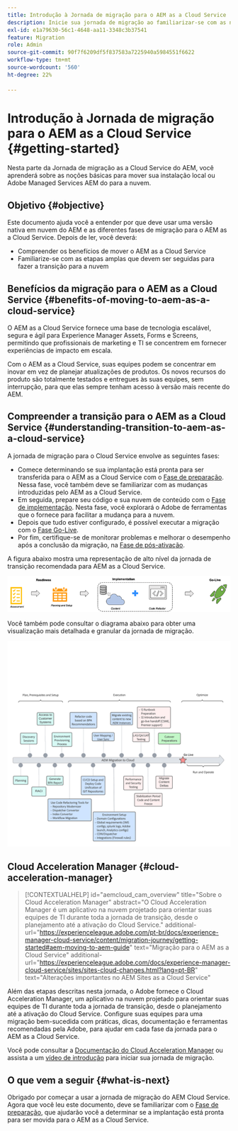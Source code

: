 ```yaml
---
title: Introdução à Jornada de migração para o AEM as a Cloud Service
description: Inicie sua jornada de migração ao familiarizar-se com as noções básicas da mudança para o AEM as a Cloud Service
exl-id: e1a79630-56c1-4648-aa11-3348c3b37541
feature: Migration
role: Admin
source-git-commit: 90f7f6209df5f837583a7225940a5984551f6622
workflow-type: tm+mt
source-wordcount: '560'
ht-degree: 22%

---
```


# Introdução à Jornada de migração para o AEM as a Cloud Service {#getting-started}

Nesta parte da Jornada de migração as a Cloud Service do AEM, você aprenderá sobre as noções básicas para mover sua instalação local ou Adobe Managed Services AEM do para a nuvem.

## Objetivo {#objective}

Este documento ajuda você a entender por que deve usar uma versão nativa em nuvem do AEM e as diferentes fases de migração para o AEM as a Cloud Service. Depois de ler, você deverá:

* Compreender os benefícios de mover o AEM as a Cloud Service
* Familiarize-se com as etapas amplas que devem ser seguidas para fazer a transição para a nuvem

## Benefícios da migração para o AEM as a Cloud Service {#benefits-of-moving-to-aem-as-a-cloud-service}

O AEM as a Cloud Service fornece uma base de tecnologia escalável, segura e ágil para Experience Manager Assets, Forms e Screens, permitindo que profissionais de marketing e TI se concentrem em fornecer experiências de impacto em escala.

Com o AEM as a Cloud Service, suas equipes podem se concentrar em inovar em vez de planejar atualizações de produtos. Os novos recursos do produto são totalmente testados e entregues às suas equipes, sem interrupção, para que elas sempre tenham acesso à versão mais recente do AEM.

## Compreender a transição para o AEM as a Cloud Service {#understanding-transition-to-aem-as-a-cloud-service}

A jornada de migração para o Cloud Service envolve as seguintes fases:

* Comece determinando se sua implantação está pronta para ser transferida para o AEM as a Cloud Service com o [Fase de preparação](/help/journey-migration/readiness.md). Nessa fase, você também deve se familiarizar com as mudanças introduzidas pelo AEM as a Cloud Service.
* Em seguida, prepare seu código e sua nuvem de conteúdo com o [Fase de implementação](/help/journey-migration/implementation.md). Nesta fase, você explorará o Adobe de ferramentas que o fornece para facilitar a mudança para a nuvem.
* Depois que tudo estiver configurado, é possível executar a migração com o [Fase Go-Live](/help/journey-migration/go-live.md).
* Por fim, certifique-se de monitorar problemas e melhorar o desempenho após a conclusão da migração, na [Fase de pós-ativação](/help/journey-migration/post-go-live.md).

A figura abaixo mostra uma representação de alto nível da jornada de transição recomendada para AEM as a Cloud Service.

![imagem](/help/journey-migration/assets/move-aemcloud-process.png)

Você também pode consultar o diagrama abaixo para obter uma visualização mais detalhada e granular da jornada de migração.

![imagem](/help/journey-migration/assets/migration-process.png)

## Cloud Acceleration Manager {#cloud-acceleration-manager}

>[!CONTEXTUALHELP]
>id="aemcloud_cam_overview"
>title="Sobre o Cloud Acceleration Manager"
>abstract="O Cloud Acceleration Manager é um aplicativo na nuvem projetado para orientar suas equipes de TI durante toda a jornada de transição, desde o planejamento até a ativação do Cloud Service."
>additional-url="https://experienceleague.adobe.com/pt-br/docs/experience-manager-cloud-service/content/migration-journey/getting-started#aem-moving-to-aem-guide" text="Migração para o AEM as a Cloud Service"
>additional-url="https://experienceleague.adobe.com/docs/experience-manager-cloud-service/sites/sites-cloud-changes.html?lang=pt-BR" text="Alterações importantes no AEM Sites as a Cloud Service"

Além das etapas descritas nesta jornada, o Adobe fornece o Cloud Acceleration Manager, um aplicativo na nuvem projetado para orientar suas equipes de TI durante toda a jornada de transição, desde o planejamento até a ativação do Cloud Service. Configure suas equipes para uma migração bem-sucedida com práticas, dicas, documentação e ferramentas recomendadas pela Adobe, para ajudar em cada fase da jornada para o AEM as a Cloud Service.

Você pode consultar a [Documentação do Cloud Acceleration Manager](/help/journey-migration/cloud-acceleration-manager/using-cam/getting-started-cam.md) ou assista a um [vídeo de introdução](https://experienceleague.adobe.com/?launch=ExperienceManager-A-1-2021.1.migration&amp;recommended=ExperienceManager-A-1-2021.1.migration&amp;lang=en#dashboard/learning) para iniciar sua jornada de migração.

## O que vem a seguir {#what-is-next}

Obrigado por começar a usar a jornada de migração do AEM Cloud Service. Agora que você leu este documento, deve se familiarizar com o [Fase de preparação](/help/journey-migration/readiness.md), que ajudarão você a determinar se a implantação está pronta para ser movida para o AEM as a Cloud Service.
